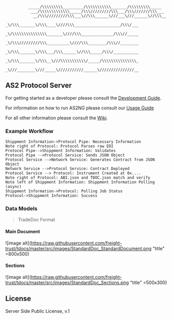 


              _____/\\\\\\\\\_________/\\\\\\\\\\\_______/\\\\\\\\\_____        
               ___/\\\\\\\\\\\\\_____/\\\/////////\\\___/\\\///////\\\___       
                __/\\\/////////\\\___\//\\\______\///___\///______\//\\\__      
                 _\/\\\_______\/\\\____\////\\\____________________/\\\/___     
                   _\/\\\\\\\\\\\\\\\_______\////\\\______________/\\\//_____    
                    _\/\\\/////////\\\__________\////\\\________/\\\//________   
                     _\/\\\_______\/\\\___/\\\______\//\\\_____/\\\/___________  
                      _\/\\\_______\/\\\__\///\\\\\\\\\\\/_____/\\\\\\\\\\\\\\\_ 
                       _\///________\///_____\///////////______\///////////////__




## AS2 Protocol Server

For getting started as a developer please consult the [Development Guide](/.github/DEVELOPMENT.md).

For information on how to run AS2NG please consult our [Usage Guide](/.github/USAGE.md)

For all other information please consult the [Wiki](https://github.com/as2network/as2ng/wiki).

### Example Workflow

```sequence
Shippment Information->Protocol Pipe: Necessary Information
Note right of Protocol: Protocol Parses raw EDI
Protocol Pipe-->Shippment Information: Validates
Protocol Pipe -->Protocol Service: Sends JSON Object
Protocol Service -->Network Service: Generates Contract from JSON Object 
Network Service -->Protocol Service: Contract Deployed
Protocol Service --> Protocol: Instrument Created at 0x....
Note right of Protocol: ABI.json and TDOC.json match and verify
Note left of Shippment Information: Shippment Information Polling (async)
Shippment Information->Protocol: Polling Job Status
Protocol->Shippment Information: Success
```

### Data Models

> TradeDoc Format

#### Main Document

![image alt](https://raw.githubusercontent.com/freight-trust/tdocs/master/src/images/StandardDoc_StandardDocument.png "title" =800x500)

####     Sections

![image alt](https://raw.githubusercontent.com/freight-trust/tdocs/master/src/images/StandardDoc_Sections.png "title" =500x300)




## License

Server Side Public License, v.1 


